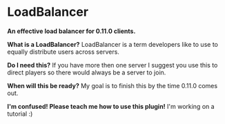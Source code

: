 # LoadBalancer
**An effective load balancer for 0.11.0 clients.**

**What is a LoadBalancer?**
LoadBalancer is a term developers like to use to equally distribute users across servers.

**Do I need this?**
If you have more then one server I suggest you use this to direct players so there would always be a server to join.

**When will this be ready?**
My goal is to finish this by the time 0.11.0 comes out.

**I'm confused! Please teach me how to use this plugin!**
I'm working on a tutorial :)
